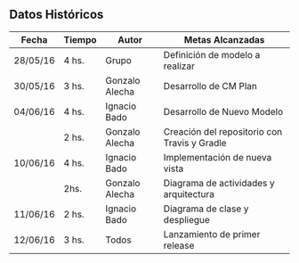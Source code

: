 Datos Históricos
----------------


| Fecha | 	Tiempo 	 |	Autor      |     Metas     Alcanzadas                 |
|-------------|---------------|--------------|----------------------------|
| 28/05/16   | 	 4 hs.       |   Grupo  | Definición de modelo a realizar
|  30/05/16   |  3 hs.   | Gonzalo Alecha       | Desarrollo de CM Plan  |
| 04/06/16  | 4 hs.|      Ignacio Bado      | Desarrollo de Nuevo Modelo |
|  | 2 hs.|      Gonzalo Alecha             | Creación del repositorio con Travis y Gradle |
| 10/06/16 | 4 hs. |Ignacio Bado | Implementación de nueva vista |
|  | 2hs. | Gonzalo Alecha  | Diagrama de actividades y arquitectura
| 11/06/16 | 2 hs. |Ignacio Bado | Diagrama de clase y despliegue |
| 12/06/16 | 3 hs.  | Todos  | Lanzamiento de primer release